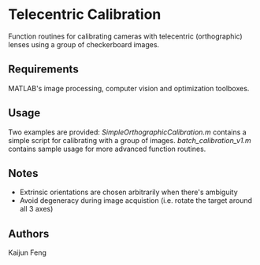 # Telecentric Calibration
Function routines for calibrating cameras with telecentric (orthographic) lenses using a group of checkerboard images. 
## Requirements
MATLAB's image processing, computer vision and optimization toolboxes.
## Usage
Two examples are provided: *SimpleOrthographicCalibration.m* contains a simple script for calibrating with a group of images. *batch_calibration_v1.m* contains sample usage for more advanced function routines.
## Notes
- Extrinsic orientations are chosen arbitrarily when there's ambiguity
- Avoid degeneracy during image acquistion (i.e. rotate the target around all 3 axes)
## Authors
Kaijun Feng
